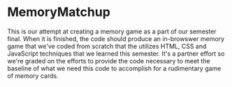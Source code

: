# MemoryMatchup
This is our attempt at creating a memory game as a part of our semester final. When it is finished, the code should produce an in-browswer memory game that we've coded from scratch that the utilizes HTML, CSS and JavaScript techniques that we learned this semester. It's a partner effort so we're graded on the efforts to provide the code necessary to meet the baseline of what we need this code to accomplish for a rudimentary game of memory cards.
